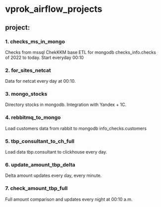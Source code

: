 # vprok_airflow_projects

## project:

### 1. checks_ms_in_mongo

Checks from mssql ChekKKM base ETL for mongodb checks_info.checks of 2022 to today.
Start everyday 00:10

### 2. for_sites_netcat

Data for netcat every day at 00:10.

### 3. mongo_stocks

Directory stocks in mongodb. Integration with Yandex + 1C.

### 4. rebbitmq_to_mongo

Load customers data from rabbit to mongodb info_checks.customers

### 5. tbp_consultant_to_ch_full

Load data tbp.consultant to clickhouse every day.

### 6. update_amount_tbp_delta

Delta amount updates every day, every minute.

### 7. check_amount_tbp_full

Full amount comparison and updates every night at 00:10 a.m. 
